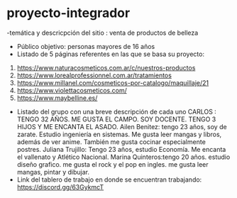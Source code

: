 # proyecto-integrador
-temática y descricpción del sitio : venta de productos de belleza 
- Público objetivo: personas mayores de 16 años
- Listado de 5 páginas referentes en las que se basa su proyecto:
1. https://www.naturacosmeticos.com.ar/c/nuestros-productos
2. https://www.lorealprofessionnel.com.ar/tratamientos
3. https://www.millanel.com/cosmeticos-por-catalogo/maquillaje/21
4. https://www.violettacosmeticos.com/
5. https://www.maybelline.es/
- Listado del grupo con una breve descripción de cada uno
CARLOS : TENGO 32 AÑOS. ME GUSTA EL CAMPO. SOY DOCENTE. TENGO 3 HIJOS Y ME ENCANTA EL ASADO.
Ailen Benitez: tengo 23 años, soy de zarate. Estudio ingeniería en sistemas. Me gusta leer mangas y libros, además de ver anime. También me gusta cocinar especialmente postres.
Juliana Trujillo: Tengo 23 años, estudio Economía. Me encanta el vallenato y Atlético Nacional.
Marina Quinteros:tengo 20 años. estudio diseño grafico. me gusta el rock y el pop en ingles. me gusta leer mangas,  pintar y dibujar.
- Link del tablero de trabajo en donde se encuentran trabajando: https://discord.gg/63GykmcT

